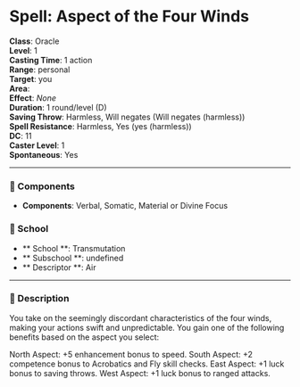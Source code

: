 
# Spell: Aspect of the Four Winds
**Class**: Oracle  
**Level**: 1  
**Casting Time**: 1 action  
**Range**: personal  
**Target**: you  
**Area**:   
**Effect**: _None_  
**Duration**: 1 round/level (D)  
**Saving Throw**: Harmless, Will negates (Will negates (harmless))  
**Spell Resistance**: Harmless, Yes (yes (harmless))  
**DC**: 11  
**Caster Level**: 1  
**Spontaneous**: Yes

---

### 🔮 Components
- **Components**: Verbal, Somatic, Material or Divine Focus

### 🏫 School
- ** School **: Transmutation
- ** Subschool **: undefined
- ** Descriptor **: Air
---

### 📜 Description
You take on the seemingly discordant characteristics of the four winds, making your actions swift and unpredictable. You gain one of the following benefits based on the aspect you select:

North Aspect: +5 enhancement bonus to speed. 
South Aspect: +2 competence bonus to Acrobatics and Fly skill checks. 
East Aspect: +1 luck bonus to saving throws. 
West Aspect: +1 luck bonus to ranged attacks.
